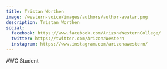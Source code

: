```yaml
---
title: Tristan Worthen
image: /western-voice/images/authors/author-avatar.png
description: Tristan Worthen
social:
  facebook: https://www.facebook.com/ArizonaWesternCollege/
  twitter: https://twitter.com/ArizonaWestern
  instagram: https://www.instagram.com/arizonawestern/
---
```


AWC Student